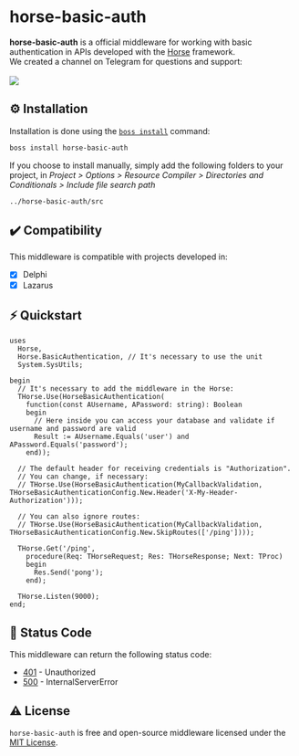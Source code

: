 # horse-basic-auth
<b>horse-basic-auth</b> is a official middleware for working with basic authentication in APIs developed with the <a href="https://github.com/HashLoad/horse">Horse</a> framework.
<br>We created a channel on Telegram for questions and support:<br><br>
<a href="https://t.me/hashload">
  <img src="https://img.shields.io/badge/telegram-join%20channel-7289DA?style=flat-square">
</a>

## ⚙️ Installation
Installation is done using the [`boss install`](https://github.com/HashLoad/boss) command:
``` sh
boss install horse-basic-auth
```
If you choose to install manually, simply add the following folders to your project, in *Project > Options > Resource Compiler > Directories and Conditionals > Include file search path*
```
../horse-basic-auth/src
```

## ✔️ Compatibility
This middleware is compatible with projects developed in:
- [X] Delphi
- [X] Lazarus

## ⚡️ Quickstart
```delphi
uses 
  Horse, 
  Horse.BasicAuthentication, // It's necessary to use the unit
  System.SysUtils;

begin
  // It's necessary to add the middleware in the Horse:
  THorse.Use(HorseBasicAuthentication(
    function(const AUsername, APassword: string): Boolean
    begin
      // Here inside you can access your database and validate if username and password are valid
      Result := AUsername.Equals('user') and APassword.Equals('password');
    end));
    
  // The default header for receiving credentials is "Authorization".
  // You can change, if necessary:
  // THorse.Use(HorseBasicAuthentication(MyCallbackValidation, THorseBasicAuthenticationConfig.New.Header('X-My-Header-Authorization')));

  // You can also ignore routes:
  // THorse.Use(HorseBasicAuthentication(MyCallbackValidation, THorseBasicAuthenticationConfig.New.SkipRoutes(['/ping'])));

  THorse.Get('/ping',
    procedure(Req: THorseRequest; Res: THorseResponse; Next: TProc)
    begin
      Res.Send('pong');
    end);

  THorse.Listen(9000);
end;
```

## 📌 Status Code
This middleware can return the following status code:
* [401](https://httpstatuses.com/401) - Unauthorized
* [500](https://httpstatuses.com/500) - InternalServerError

## ⚠️ License
`horse-basic-auth` is free and open-source middleware licensed under the [MIT License](https://github.com/HashLoad/horse-basic-auth/blob/master/LICENSE). 
